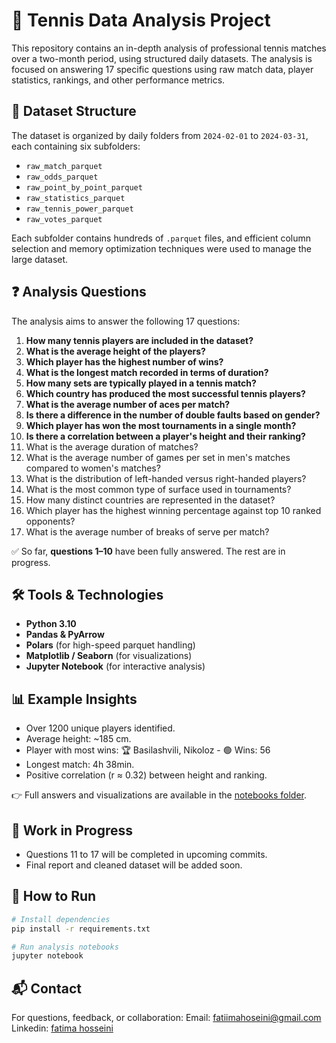 # 🎾 Tennis Data Analysis Project

This repository contains an in-depth analysis of professional tennis matches over a two-month period, using structured daily datasets. The analysis is focused on answering 17 specific questions using raw match data, player statistics, rankings, and other performance metrics.

## 📁 Dataset Structure

The dataset is organized by daily folders from `2024-02-01` to `2024-03-31`, each containing six subfolders:
- `raw_match_parquet`
- `raw_odds_parquet`
- `raw_point_by_point_parquet`
- `raw_statistics_parquet`
- `raw_tennis_power_parquet`
- `raw_votes_parquet`

Each subfolder contains hundreds of `.parquet` files, and efficient column selection and memory optimization techniques were used to manage the large dataset.

## ❓ Analysis Questions

The analysis aims to answer the following 17 questions:

1. **How many tennis players are included in the dataset?**  
2. **What is the average height of the players?**  
3. **Which player has the highest number of wins?**  
4. **What is the longest match recorded in terms of duration?**  
5. **How many sets are typically played in a tennis match?**  
6. **Which country has produced the most successful tennis players?**  
7. **What is the average number of aces per match?**  
8. **Is there a difference in the number of double faults based on gender?**  
9. **Which player has won the most tournaments in a single month?**  
10. **Is there a correlation between a player's height and their ranking?**  
11. What is the average duration of matches?  
12. What is the average number of games per set in men's matches compared to women's matches?  
13. What is the distribution of left-handed versus right-handed players?  
14. What is the most common type of surface used in tournaments?  
15. How many distinct countries are represented in the dataset?  
16. Which player has the highest winning percentage against top 10 ranked opponents?  
17. What is the average number of breaks of serve per match?

✅ So far, **questions 1–10** have been fully answered. The rest are in progress.

## 🛠️ Tools & Technologies

- **Python 3.10**
- **Pandas & PyArrow**
- **Polars** (for high-speed parquet handling)
- **Matplotlib / Seaborn** (for visualizations)
- **Jupyter Notebook** (for interactive analysis)

## 📊 Example Insights

- Over 1200 unique players identified.
- Average height: ~185 cm.
- Player with most wins: 🏆 Basilashvili, Nikoloz - 🟢 Wins: 56
- Longest match: 4h 38min.
- Positive correlation (r ≈ 0.32) between height and ranking.

👉 Full answers and visualizations are available in the [notebooks folder](./notebooks).

## 🚧 Work in Progress

- Questions 11 to 17 will be completed in upcoming commits.
- Final report and cleaned dataset will be added soon.

## 📎 How to Run

```bash
# Install dependencies
pip install -r requirements.txt

# Run analysis notebooks
jupyter notebook
```

## 📬 Contact
For questions, feedback, or collaboration:
Email: fatiimahoseini@gmail.com
Linkedin: [fatima hosseini](https://www.linkedin.com/in/fatiimahoseini/)
